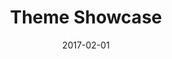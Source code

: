 ---
title: Theme Showcase
linktitle: Theme Showcase
description: Hugo has an ever-growing selection of community-developed themes for you to use in your Hugo site completely free. The Theme Showcase is a separate, Hugo-driven website.
sitelink: "http://themes.gohugo.io/"
date: 2017-02-01
publishdate: 2017-02-01
lastmod: 2017-02-01
categories: [themes]
tags: [themes, showcase]
menu:
  main:
    parent: "Themes"
    weight: 40
weight: 40	#rem
draft: false
aliases: []
toc: false
---
